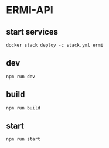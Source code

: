 # ERMI-API

## start services
`docker stack deploy -c stack.yml ermi`

## dev
`npm run dev`

## build
`npm run build`

## start
`npm run start`
